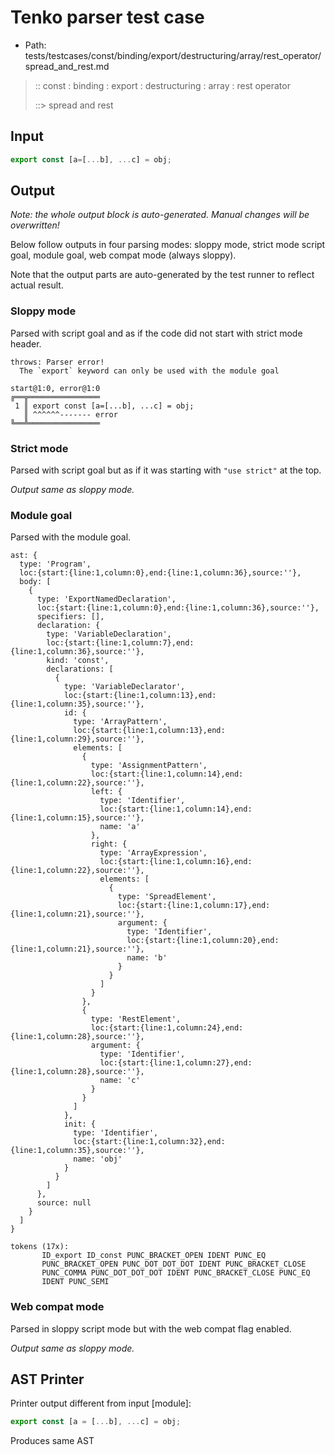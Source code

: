 # Tenko parser test case

- Path: tests/testcases/const/binding/export/destructuring/array/rest_operator/spread_and_rest.md

> :: const : binding : export : destructuring : array : rest operator
>
> ::> spread and rest

## Input

`````js
export const [a=[...b], ...c] = obj;
`````

## Output

_Note: the whole output block is auto-generated. Manual changes will be overwritten!_

Below follow outputs in four parsing modes: sloppy mode, strict mode script goal, module goal, web compat mode (always sloppy).

Note that the output parts are auto-generated by the test runner to reflect actual result.

### Sloppy mode

Parsed with script goal and as if the code did not start with strict mode header.

`````
throws: Parser error!
  The `export` keyword can only be used with the module goal

start@1:0, error@1:0
╔══╦════════════════
 1 ║ export const [a=[...b], ...c] = obj;
   ║ ^^^^^^------- error
╚══╩════════════════

`````

### Strict mode

Parsed with script goal but as if it was starting with `"use strict"` at the top.

_Output same as sloppy mode._

### Module goal

Parsed with the module goal.

`````
ast: {
  type: 'Program',
  loc:{start:{line:1,column:0},end:{line:1,column:36},source:''},
  body: [
    {
      type: 'ExportNamedDeclaration',
      loc:{start:{line:1,column:0},end:{line:1,column:36},source:''},
      specifiers: [],
      declaration: {
        type: 'VariableDeclaration',
        loc:{start:{line:1,column:7},end:{line:1,column:36},source:''},
        kind: 'const',
        declarations: [
          {
            type: 'VariableDeclarator',
            loc:{start:{line:1,column:13},end:{line:1,column:35},source:''},
            id: {
              type: 'ArrayPattern',
              loc:{start:{line:1,column:13},end:{line:1,column:29},source:''},
              elements: [
                {
                  type: 'AssignmentPattern',
                  loc:{start:{line:1,column:14},end:{line:1,column:22},source:''},
                  left: {
                    type: 'Identifier',
                    loc:{start:{line:1,column:14},end:{line:1,column:15},source:''},
                    name: 'a'
                  },
                  right: {
                    type: 'ArrayExpression',
                    loc:{start:{line:1,column:16},end:{line:1,column:22},source:''},
                    elements: [
                      {
                        type: 'SpreadElement',
                        loc:{start:{line:1,column:17},end:{line:1,column:21},source:''},
                        argument: {
                          type: 'Identifier',
                          loc:{start:{line:1,column:20},end:{line:1,column:21},source:''},
                          name: 'b'
                        }
                      }
                    ]
                  }
                },
                {
                  type: 'RestElement',
                  loc:{start:{line:1,column:24},end:{line:1,column:28},source:''},
                  argument: {
                    type: 'Identifier',
                    loc:{start:{line:1,column:27},end:{line:1,column:28},source:''},
                    name: 'c'
                  }
                }
              ]
            },
            init: {
              type: 'Identifier',
              loc:{start:{line:1,column:32},end:{line:1,column:35},source:''},
              name: 'obj'
            }
          }
        ]
      },
      source: null
    }
  ]
}

tokens (17x):
       ID_export ID_const PUNC_BRACKET_OPEN IDENT PUNC_EQ
       PUNC_BRACKET_OPEN PUNC_DOT_DOT_DOT IDENT PUNC_BRACKET_CLOSE
       PUNC_COMMA PUNC_DOT_DOT_DOT IDENT PUNC_BRACKET_CLOSE PUNC_EQ
       IDENT PUNC_SEMI
`````


### Web compat mode

Parsed in sloppy script mode but with the web compat flag enabled.

_Output same as sloppy mode._

## AST Printer

Printer output different from input [module]:

````js
export const [a = [...b], ...c] = obj;
````

Produces same AST
